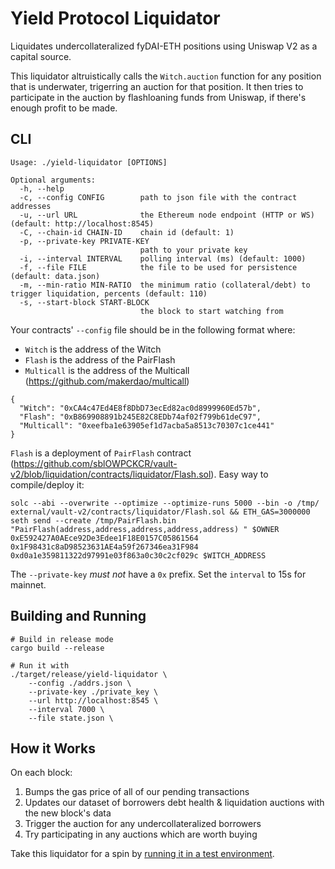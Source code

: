 # Yield Protocol Liquidator

Liquidates undercollateralized fyDAI-ETH positions using Uniswap V2 as a capital source.

This liquidator altruistically calls the `Witch.auction` function for any
position that is underwater, trigerring an auction for that position. It then tries
to participate in the auction by flashloaning funds from Uniswap, if there's enough
profit to be made.

## CLI

```
Usage: ./yield-liquidator [OPTIONS]

Optional arguments:
  -h, --help
  -c, --config CONFIG        path to json file with the contract addresses
  -u, --url URL              the Ethereum node endpoint (HTTP or WS) (default: http://localhost:8545)
  -C, --chain-id CHAIN-ID    chain id (default: 1)
  -p, --private-key PRIVATE-KEY
                             path to your private key
  -i, --interval INTERVAL    polling interval (ms) (default: 1000)
  -f, --file FILE            the file to be used for persistence (default: data.json)
  -m, --min-ratio MIN-RATIO  the minimum ratio (collateral/debt) to trigger liquidation, percents (default: 110)
  -s, --start-block START-BLOCK
                             the block to start watching from
```

Your contracts' `--config` file should be in the following format where:
 * `Witch` is the address of the Witch
 * `Flash` is the address of the PairFlash
 * `Multicall` is the address of the Multicall (https://github.com/makerdao/multicall)
```
{
  "Witch": "0xCA4c47Ed4E8f8DbD73ecEd82ac0d8999960Ed57b",
  "Flash": "0xB869908891b245E82C8EDb74af02f799b61deC97",
  "Multicall": "0xeefba1e63905ef1d7acba5a8513c70307c1ce441"
}
```

`Flash` is a deployment of `PairFlash` contract (https://github.com/sblOWPCKCR/vault-v2/blob/liquidation/contracts/liquidator/Flash.sol). Easy way to compile/deploy it:
```
solc --abi --overwrite --optimize --optimize-runs 5000 --bin -o /tmp/ external/vault-v2/contracts/liquidator/Flash.sol && ETH_GAS=3000000 seth send --create /tmp/PairFlash.bin "PairFlash(address,address,address,address,address) " $OWNER 0xE592427A0AEce92De3Edee1F18E0157C05861564 0x1F98431c8aD98523631AE4a59f267346ea31F984 0xd0a1e359811322d97991e03f863a0c30c2cf029c $WITCH_ADDRESS
```

The `--private-key` _must not_ have a `0x` prefix. Set the `interval` to 15s for mainnet.

## Building and Running

```
# Build in release mode
cargo build --release

# Run it with 
./target/release/yield-liquidator \
    --config ./addrs.json \
    --private-key ./private_key \
    --url http://localhost:8545 \
    --interval 7000 \
    --file state.json \
```

## How it Works

On each block:
1. Bumps the gas price of all of our pending transactions
2. Updates our dataset of borrowers debt health & liquidation auctions with the new block's data
3. Trigger the auction for any undercollateralized borrowers
4. Try participating in any auctions which are worth buying

Take this liquidator for a spin by [running it in a test environment](TESTNET.md).
